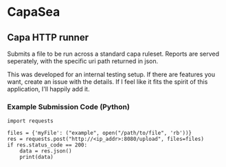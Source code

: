 # CapaSea

## Capa HTTP runner

Submits a file to be run across a standard capa ruleset. Reports are served seperately, with the specific uri path returned in json.

This was developed for an internal testing setup. If there are features you want, create an issue with the details. If I feel like it fits the spirit of this application, I'll happily add it.

### Example Submission Code (Python)
```
import requests

files = {'myFile': ("example", open("/path/to/file", 'rb'))}
res = requests.post("http://<ip_addr>:8080/upload", files=files)
if res.status_code == 200:
    data = res.json()
    print(data)

```
